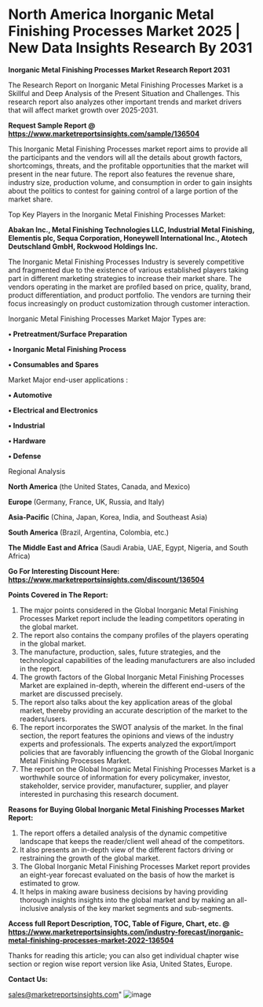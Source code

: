 # North America Inorganic Metal Finishing Processes Market 2025 | New Data Insights Research By 2031

<strong>Inorganic Metal Finishing Processes Market Research Report 2031</strong>

The Research Report on Inorganic Metal Finishing Processes Market is a Skillful and Deep Analysis of the Present Situation and Challenges. This research report also analyzes other important trends and market drivers that will affect market growth over 2025-2031.

<strong>Request Sample Report @ <a href=https://www.marketreportsinsights.com/sample/136504>https://www.marketreportsinsights.com/sample/136504</a></strong>

This Inorganic Metal Finishing Processes market report aims to provide all the participants and the vendors will all the details about growth factors, shortcomings, threats, and the profitable opportunities that the market will present in the near future. The report also features the revenue share, industry size, production volume, and consumption in order to gain insights about the politics to contest for gaining control of a large portion of the market share.

Top Key Players in the Inorganic Metal Finishing Processes Market:

<strong>Abakan Inc., Metal Finishing Technologies LLC, Industrial Metal Finishing, Elementis plc, Sequa Corporation, Honeywell International Inc., Atotech Deutschland GmbH, Rockwood Holdings Inc.</strong>

The Inorganic Metal Finishing Processes Industry is severely competitive and fragmented due to the existence of various established players taking part in different marketing strategies to increase their market share. The vendors operating in the market are profiled based on price, quality, brand, product differentiation, and product portfolio. The vendors are turning their focus increasingly on product customization through customer interaction.

Inorganic Metal Finishing Processes Market Major Types are:

<strong>• Pretreatment/Surface Preparation

• Inorganic Metal Finishing Process

• Consumables and Spares</strong>

Market Major end-user applications :

<strong>• Automotive

• Electrical and Electronics

• Industrial

• Hardware

• Defense</strong>

Regional Analysis

</u><strong><b>North America</b></strong> (the United States, Canada, and Mexico)

<strong><b>Europe </b></strong>(Germany, France, UK, Russia, and Italy)

<strong><b>Asia-Pacific</b></strong> (China, Japan, Korea, India, and Southeast Asia)

<strong><b>South America</b></strong> (Brazil, Argentina, Colombia, etc.)

<strong><b>The Middle East and Africa</b></strong> (Saudi Arabia, UAE, Egypt, Nigeria, and South Africa)

<strong>Go For Interesting Discount Here: <a href=https://www.marketreportsinsights.com/discount/136504>https://www.marketreportsinsights.com/discount/136504</a></strong>

<strong>Points Covered in The Report:</strong>
<ol>
  <li>The major points considered in the Global Inorganic Metal Finishing Processes Market report include the leading competitors operating in the global market.</li>
  <li>The report also contains the company profiles of the players operating in the global market.</li>
  <li>The manufacture, production, sales, future strategies, and the technological capabilities of the leading manufacturers are also included in the report.</li>
  <li>The growth factors of the Global Inorganic Metal Finishing Processes Market are explained in-depth, wherein the different end-users of the market are discussed precisely.</li>
  <li>The report also talks about the key application areas of the global market, thereby providing an accurate description of the market to the readers/users.</li>
  <li>The report incorporates the SWOT analysis of the market. In the final section, the report features the opinions and views of the industry experts and professionals. The experts analyzed the export/import policies that are favorably influencing the growth of the Global Inorganic Metal Finishing Processes Market.</li>
  <li>The report on the Global Inorganic Metal Finishing Processes Market is a worthwhile source of information for every policymaker, investor, stakeholder, service provider, manufacturer, supplier, and player interested in purchasing this research document.</li>
</ol>
<strong>Reasons for Buying Global Inorganic Metal Finishing Processes Market Report:</strong>

<ol>
  <li>The report offers a detailed analysis of the dynamic competitive landscape that keeps the reader/client well ahead of the competitors.</li>
  <li>It also presents an in-depth view of the different factors driving or restraining the growth of the global market.</li>
  <li>The Global Inorganic Metal Finishing Processes Market report provides an eight-year forecast evaluated on the basis of how the market is estimated to grow.</li>
  <li>It helps in making aware business decisions by having providing thorough insights insights into the global market and by making an all-inclusive analysis of the key market segments and sub-segments.</li>
</ol>
<strong>Access full Report Description, TOC, Table of Figure, Chart, etc. @ <a href=https://www.marketreportsinsights.com/industry-forecast/inorganic-metal-finishing-processes-market-2022-136504>https://www.marketreportsinsights.com/industry-forecast/inorganic-metal-finishing-processes-market-2022-136504</a></strong>


Thanks for reading this article; you can also get individual chapter wise section or region wise report version like Asia, United States, Europe.

<strong>Contact Us:</strong>

sales@marketreportsinsights.com"
![image](https://github.com/user-attachments/assets/873d890a-fee4-464f-96f1-d526b42ce9be)

